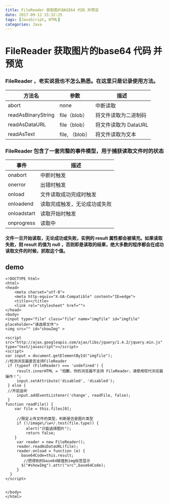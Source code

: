 ```yaml
---
title: FileReader 获取图片BASE64 代码 并预览
date: 2017-09-12 15:32:25
tags: [JavaScript, HTML]
categories: Java
---
```

# FileReader 获取图片的base64 代码  并预览
### FileReader ，老实说我也不怎么熟悉。在这里只是记录使用方法。

|方法名|参数| 描述|
|---|--|--|
|abort| none|中断读取|
|readAsBinaryString|file（blob）|将文件读取为二进制码|
|readAsDataURL|file（blob）|将文件读取为 DataURL|
|readAsText|file, （blob）|将文件读取为文本|


### FileReader 包含了一套完整的事件模型，用于捕获读取文件时的状态
|事件|描述|
|---|--|
|onabort|中断时触发|
|onerror|出错时触发|
|onload|文件读取成功完成时触发|
|onloadend|读取完成触发，无论成功或失败|
|onloadstart|读取开始时触发|
|onprogress|读取中|



#### 文件一旦开始读取，无论成功或失败，实例的 result 属性都会被填充。如果读取失败，则 result 的值为 null ，否则即是读取的结果，绝大多数的程序都会在成功读取文件的时候，抓取这个值。

## demo
```
<!DOCTYPE html>
<html>
<head>
    <meta charset="utf-8">
    <meta http-equiv="X-UA-Compatible" content="IE=edge">
    <title></title>
    <link rel="stylesheet" href="">
</head>
<body>
<input type="file" class="file" name="imgfile" id="imgfile" placeholder="请选择文件">
<img src="" id="showImg" >
 
<script src="http://ajax.googleapis.com/ajax/libs/jquery/1.4.2/jquery.min.js" type="text/javascript"></script>
<script>
var input = document.getElementById("imgfile");
//检测浏览器是否支持FileReader
 if (typeof (FileReader) === 'undefined') {
     result.innerHTML = "抱歉，你的浏览器不支持 FileReader，请使用现代浏览器操作！";
     input.setAttribute('disabled', 'disabled');
 } else {
 //开启监听
     input.addEventListener('change', readFile, false);
 }
function readFile() {
    var file = this.files[0];
 
     //限定上传文件的类型，判断是否是图片类型
     if (!/image\/\w+/.test(file.type)) {
         alert("只能选择图片");
         return false;
    }
     var reader = new FileReader();
     reader.readAsDataURL(file);
     reader.onload = function (e) {
       base64Code=this.result;
        //把得到的base64赋值到img标签显示
       $("#showImg").attr("src",base64Code);
     }
  }
</script>
   
  
</body>
</html>
```

